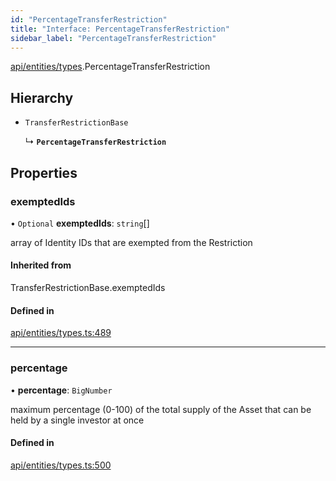 ```yaml
---
id: "PercentageTransferRestriction"
title: "Interface: PercentageTransferRestriction"
sidebar_label: "PercentageTransferRestriction"
---
```


[api/entities/types](../../../../../modules/API/Entities/Types/Types.md).PercentageTransferRestriction

## Hierarchy

- `TransferRestrictionBase`

  ↳ **`PercentageTransferRestriction`**

## Properties

### exemptedIds

• `Optional` **exemptedIds**: `string`[]

array of Identity IDs that are exempted from the Restriction

#### Inherited from

TransferRestrictionBase.exemptedIds

#### Defined in

[api/entities/types.ts:489](https://github.com/PolymeshAssociation/polymesh-sdk/blob/978e4ded6/src/api/entities/types.ts#L489)

___

### percentage

• **percentage**: `BigNumber`

maximum percentage (0-100) of the total supply of the Asset that can be held by a single investor at once

#### Defined in

[api/entities/types.ts:500](https://github.com/PolymeshAssociation/polymesh-sdk/blob/978e4ded6/src/api/entities/types.ts#L500)
